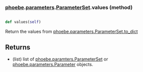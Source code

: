### [phoebe](phoebe.md).[parameters](phoebe.parameters.md).[ParameterSet](phoebe.parameters.ParameterSet.md).values (method)


```py

def values(self)

```



Return the values from [phoebe.parameters.ParameterSet.to_dict](phoebe.parameters.ParameterSet.to_dict.md)

Returns
-------
* (list) list of [phoebe.paramters.ParameterSet](phoebe.paramters.ParameterSet.md) or
    [phoebe.parameters.Parameter](phoebe.parameters.Parameter.md) objects.

